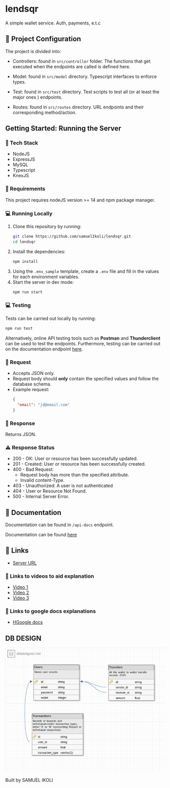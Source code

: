 # lendsqr
A simple wallet service. Auth, payments, e.t.c

## 📁 Project Configuration

The project is divided into:

- Controllers: found in `src/controller` folder. The functions that get executed when the endpoints are called is defined here.

- Model: found in `src/model` directory. Typescript interfaces to enforce types.

- Test: found in `src/test` directory. Test scripts to test all (or at least the major ones ) endpoints.

- Routes: found in `src/routes` directory. URL endpoints and their corresponding method/action.


## Getting Started: Running the Server

### 🔧 Tech Stack

- NodeJS
- ExpressJS
- MySQL
- Typescript
- KnexJS

### 📝 Requirements

This project requires nodeJS version >= 14 and npm package manager.

### 💻 Running Locally

1. Clone this repository by running:
   ```bash
   git clone https://github.com/samuelIkoli/lendsqr.git
   cd lendsqr
   ```
2. Install the dependencies:
   ```bash
   npm install
   ```
3. Using the `.env_sample` template, create a `.env` file and fill in the values for each environment variables.
4. Start the server in dev mode:
   ```bash
   npm run start
   ```


### 💻 Testing

Tests can be carried out locally by running:

```bash
npm run test
```

Alternatively, online API testing tools such as **Postman** and **Thunderclient** can be used to test the endpoints. Furthermore, testing can be carried out on the documentation endpoint [here](https://samuelikoli-lendsqr.onrender.com/api-docs).



### 📩 Request

- Accepts JSON only.
- Request body should **only** contain the specified values and follow the database schema.
- Example request:
  ```json
  {
    "email": "jd@email.com"
  }
  ```

### 📂 Response

Returns JSON.

### ⚠️ Response Status

- 200 - OK: User or resource has been successfully updated.
- 201 - Created: User or resource has been successfully created.
- 400 - Bad Request:
  - Request body has more than the specified attribute.
  - Invalid content-Type.
- 403 - Unauthorized: A user is not authenticated
- 404 - User or Resource Not Found.
- 500 - Internal Server Error.


## 📖 Documentation


Documentation can be found in `/api-docs` endpoint.

Documentation can be found [here](https://samuelikoli-lendsqr.onrender.com/api-docs)


## 🔗 Links

* [Server URL](https://samuelikoli-lendsqr.onrender.com/)

### 🔗 Links to videos to aid explanation
* [Video 1](https://www.loom.com/share/2d852752b60d412f8fc132e52bef1e56?sid=6182d9d8-19a0-4523-b7a5-101690d04365)
* [Video 2](https://www.loom.com/share/fe05cbcf87b843a480bb5b268219fe68?sid=4fc5cdcf-9e09-45a3-95b3-de4c690b20ca)
* [Video 3](https://www.loom.com/share/6cd2d22484254e2bae5fb9f0f21bf670?sid=e9ca42ab-d938-4837-b771-3b893b5ab176)
### 🔗 Links to google docs explanations
* [HGoogle docs](https://docs.google.com/document/d/1r10TZdV38dHDz7EmInJVCh33oJWJmO7tWcEl3v-MQ1g/edit?usp=sharing)



## DB DESIGN

![alt text](https://github.com/samuelIkoli/lendsqr/blob/main/src/lendsqrDesign.png?raw=true)

Built by SAMUEL IKOLI